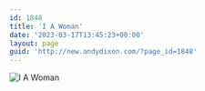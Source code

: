 ```yaml
---
id: 1848
title: 'I A Woman'
date: '2023-03-17T13:45:23+00:00'
layout: page
guid: 'http://new.andydixon.com/?page_id=1848'
---
```


![I A Woman](https://i0.wp.com/assets.g8x2.ldn.idrivee2-23.com/posters/I%20A%20Woman%2001.jpg?w=1200&ssl=1 "I A Woman")
